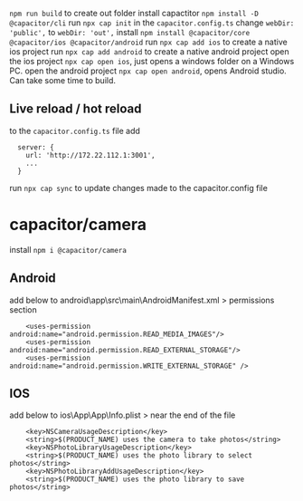 `npm run build` to create out folder
install capactitor `npm install -D @capacitor/cli`
run `npx cap init`
in the `capacitor.config.ts` change `webDir: 'public',` to `webDir: 'out',`
install `npm install @capacitor/core @capacitor/ios @capacitor/android`
run `npx cap add ios` to create a native ios project
run `npx cap add android` to create a native android project
open the ios project `npx cap open ios`, just opens a windows folder on a Windows PC.
open the android project `npx cap open android`, opens Android studio. Can take some time to build.

## Live reload / hot reload

to the `capacitor.config.ts` file add

```
  server: {
    url: 'http://172.22.112.1:3001',
    ...
  }
```

run `npx cap sync` to update changes made to the capacitor.config file

# capacitor/camera

install `npm i @capacitor/camera`

## Android

add below to android\app\src\main\AndroidManifest.xml > permissions section

```
    <uses-permission android:name="android.permission.READ_MEDIA_IMAGES"/>
    <uses-permission android:name="android.permission.READ_EXTERNAL_STORAGE"/>
    <uses-permission android:name="android.permission.WRITE_EXTERNAL_STORAGE" />
```

## IOS

add below to ios\App\App\Info.plist > near the end of the file

```
	<key>NSCameraUsageDescription</key>
	<string>$(PRODUCT_NAME) uses the camera to take photos</string>
	<key>NSPhotoLibraryUsageDescription</key>
	<string>$(PRODUCT_NAME) uses the photo library to select photos</string>
	<key>NSPhotoLibraryAddUsageDescription</key>
	<string>$(PRODUCT_NAME) uses the photo library to save photos</string>
```
